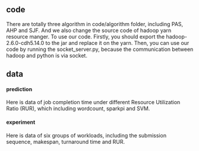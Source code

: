 ## code

There are totally three algorithm in code/algorithm folder, including PAS, AHP and SJF. And we also change the source code of hadoop yarn resource manger. 
To use our code. Firstly, you should export the hadoop-2.6.0-cdh5.14.0 to the jar and replace it on the yarn. Then, you can use our code by running the socket_server.py, because the communication between hadoop and python is via socket.

## data

#### prediction
Here is data of job completion time under different Resource Utilization Ratio (RUR), which including wordcount, sparkpi and SVM.

#### experiment
Here is data of six groups of workloads, including the submission sequence, makespan, turnaround time and RUR.
